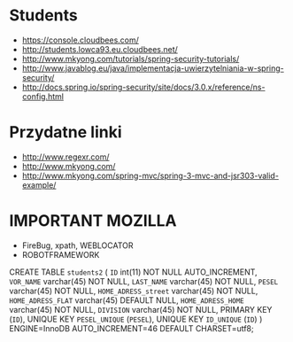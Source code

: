 Students
========
* https://console.cloudbees.com/
* http://students.lowca93.eu.cloudbees.net/
* http://www.mkyong.com/tutorials/spring-security-tutorials/
* http://www.javablog.eu/java/implementacja-uwierzytelniania-w-spring-security/
* http://docs.spring.io/spring-security/site/docs/3.0.x/reference/ns-config.html


Przydatne linki
==============
* http://www.regexr.com/
* http://www.mkyong.com/
* http://www.mkyong.com/spring-mvc/spring-3-mvc-and-jsr303-valid-example/

IMPORTANT MOZILLA
=========

* FireBug, xpath, WEBLOCATOR
* ROBOTFRAMEWORK


CREATE TABLE `students2` (
  `ID` int(11) NOT NULL AUTO_INCREMENT,
  `VOR_NAME` varchar(45) NOT NULL,
  `LAST_NAME` varchar(45) NOT NULL,
  `PESEL` varchar(45) NOT NULL,
  `HOME_ADRESS_street` varchar(45) NOT NULL,
  `HOME_ADRESS_FLAT` varchar(45) DEFAULT NULL,
  `HOME_ADRESS_HOME` varchar(45) NOT NULL,
  `DIVISION` varchar(45) NOT NULL,
  PRIMARY KEY (`ID`),
  UNIQUE KEY `PESEL_UNIQUE` (`PESEL`),
  UNIQUE KEY `ID_UNIQUE` (`ID`)
) ENGINE=InnoDB AUTO_INCREMENT=46 DEFAULT CHARSET=utf8;
